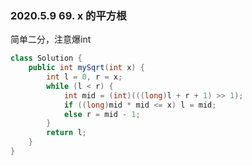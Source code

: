 ### 2020.5.9 69. x 的平方根

简单二分，注意爆int

```java
class Solution {
    public int mySqrt(int x) {
        int l = 0, r = x;
        while (l < r) {
            int mid = (int)(((long)l + r + 1) >> 1);
            if ((long)mid * mid <= x) l = mid;
            else r = mid - 1;
        }
        return l;
    } 
}
```